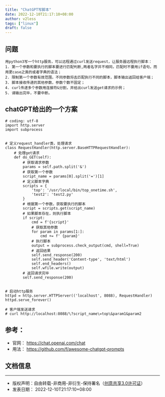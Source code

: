 ```yaml
---
title: "ChatGPT写脚本"
date: 2022-12-10T21:17:10+08:00
author: v2less
tags: ["linux"]
draft: false
---
```


## 问题
```text
用python3写一个http服务，可以远程通过curl发送request，让服务器远程执行脚本：
1. 第一个参数和要执行的脚本要进行匹配判断,两者名字并不相同，匹配时不要用if语句，而用更case之类的或者字典的语法；
2. 限制第一个参数有效范围，不同参数将去匹配执行不同的脚本，脚本输出返回给客户端；
3. 脚本接收传递的其他参数，参数个数不固定；
4. curl传递多个参数用连接符&分割，并给出curl发送get请求的示例；
5. 请输出完毕，不要中断。
```

## chatGPT给出的一个方案
```python3
# coding: utf-8
import http.server
import subprocess


# 定义request_handler类，处理请求
class RequestHandler(http.server.BaseHTTPRequestHandler):
    # 处理get请求
    def do_GET(self):
        # 获取请求参数
        params = self.path.split('&')
        # 获取第一个参数
        script_name = params[0].split('=')[1]
        # 定义脚本字典
        scripts = {
            'top': '/usr/local/bin/top_onetime.sh',
            'test2': 'test2.py'
        }
        # 根据第一个参数，获取要执行的脚本
        script = scripts.get(script_name)
        # 如果脚本存在，则执行脚本
        if script:
            cmd = f'{script}'
            # 获取其他参数
            for param in params[1:]:
                cmd += f' {param}'
            # 执行脚本
            output = subprocess.check_output(cmd, shell=True)
            # 返回结果
            self.send_response(200)
            self.send_header('Content-type', 'text/html')
            self.end_headers()
            self.wfile.write(output)
        # 返回请求完毕
        self.send_response(200)


# 启动http服务
httpd = http.server.HTTPServer(('localhost', 8088), RequestHandler)
httpd.serve_forever()

# 客户端发送请求
# curl http://localhost:8088/\?script_name\=top\&param1&param2
```

## 参考：
- 官网： <https://chat.openai.com/chat>
- 用法： <https://github.com/f/awesome-chatgpt-prompts>


## 文档信息
---
- 版权声明：自由转载-非商用-非衍生-保持署名（[创意共享3.0许可证](https://creativecommons.org/licenses/by-nc-nd/3.0/deed.zh)）
- 发表日期： 2022-12-10T21:17:10+08:00
